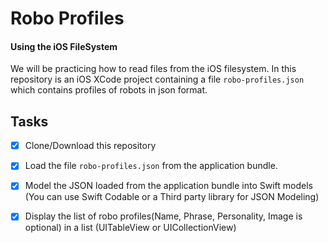 # Robo Profiles
#### Using the iOS FileSystem

We will be practicing how to read files from the iOS filesystem. In this repository is an iOS XCode project containing a file ```robo-profiles.json``` which contains profiles of robots in json format.

## Tasks

- [x] Clone/Download this repository

- [x] Load the file ```robo-profiles.json``` from the application bundle.

- [x] Model the JSON loaded from the application bundle into Swift models (You can use Swift Codable or a Third party library for JSON Modeling)

- [x] Display the list of robo profiles(Name, Phrase, Personality, Image is optional) in a list (UITableView or UICollectionView)
